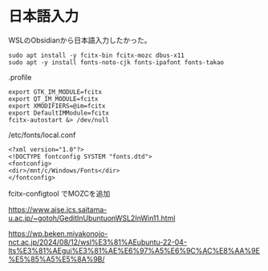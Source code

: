 # 日本語入力
WSLのObsidianから日本語入力したかった。

```
sudo apt install -y fcitx-bin fcitx-mozc dbus-x11
sudo apt -y install fonts-noto-cjk fonts-ipafont fonts-takao
```

.profile
```
export GTK_IM_MODULE=fcitx
export QT_IM_MODULE=fcitx
export XMODIFIERS=@im=fcitx
export DefaultIMModule=fcitx
fcitx-autostart &> /dev/null
```

/etc/fonts/local.conf
```
<?xml version="1.0"?>
<!DOCTYPE fontconfig SYSTEM "fonts.dtd">
<fontconfig>
<dir>/mnt/c/Windows/Fonts</dir>
</fontconfig>
```

fcitx-configtool でMOZCを追加

https://www.aise.ics.saitama-u.ac.jp/~gotoh/GeditInUbuntuonWSL2InWin11.html

https://wp.beken.miyakonojo-nct.ac.jp/2024/08/12/wsl%E3%81%AEubuntu-22-04-lts%E3%81%AEgui%E3%81%AE%E6%97%A5%E6%9C%AC%E8%AA%9E%E5%85%A5%E5%8A%9B/

